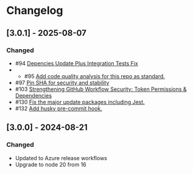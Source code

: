 # Changelog

## [3.0.1] - 2025-08-07

### Changed

- #94 [Depencies Update Plus Integration Tests Fix](https://github.com/Azure/k8s-lint/pull/94)
- - #95 [Add code quality analysis for this repo as standard.](https://github.com/Azure/k8s-lint/pull/95)
- #97 [Pin SHA for security and stability](https://github.com/Azure/k8s-lint/pull/97)
- #103 [Strengthening GitHub Workflow Security: Token Permissions & Dependencies](https://github.com/Azure/k8s-lint/pull/103)
- #130 [Fix the major update packages including Jest.](https://github.com/Azure/k8s-lint/pull/130)
- #132 [Add husky pre-commit hook.](https://github.com/Azure/k8s-lint/pull/132)

## [3.0.0] - 2024-08-21

### Changed

- Updated to Azure release workflows
- Upgrade to node 20 from 16

